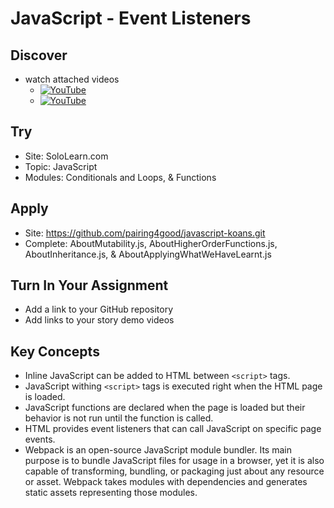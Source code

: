 # JavaScript - Event Listeners

## Discover
-  watch attached videos
	- [![YouTube](https://i.ytimg.com/vi/Mxu04RMBTcw/default.jpg)](https://www.youtube.com/watch?v=Hchx90m5Yes)
	- [![YouTube](https://i.ytimg.com/vi/nfmvexyoHXE/default.jpg)](https://www.youtube.com/watch?v=nfmvexyoHXE)
	
## Try
- Site: SoloLearn.com
- Topic: JavaScript
- Modules: Conditionals and Loops, & Functions

## Apply
- Site: https://github.com/pairing4good/javascript-koans.git
- Complete: AboutMutability.js, AboutHigherOrderFunctions.js, AboutInheritance.js, & AboutApplyingWhatWeHaveLearnt.js

## Turn In Your Assignment
- Add a link to your GitHub repository
- Add links to your story demo videos

## Key Concepts
- Inline JavaScript can be added to HTML between `<script>` tags.
- JavaScript withing `<script>` tags is executed right when the HTML page is loaded.
- JavaScript functions are declared when the page is loaded but their behavior is not run until the function is called.
- HTML provides event listeners that can call JavaScript on specific page events.
- Webpack is an open-source JavaScript module bundler. Its main purpose is to bundle JavaScript files for usage in a browser, yet it is also capable of transforming, bundling, or packaging just about any resource or asset. Webpack takes modules with dependencies and generates static assets representing those modules.
